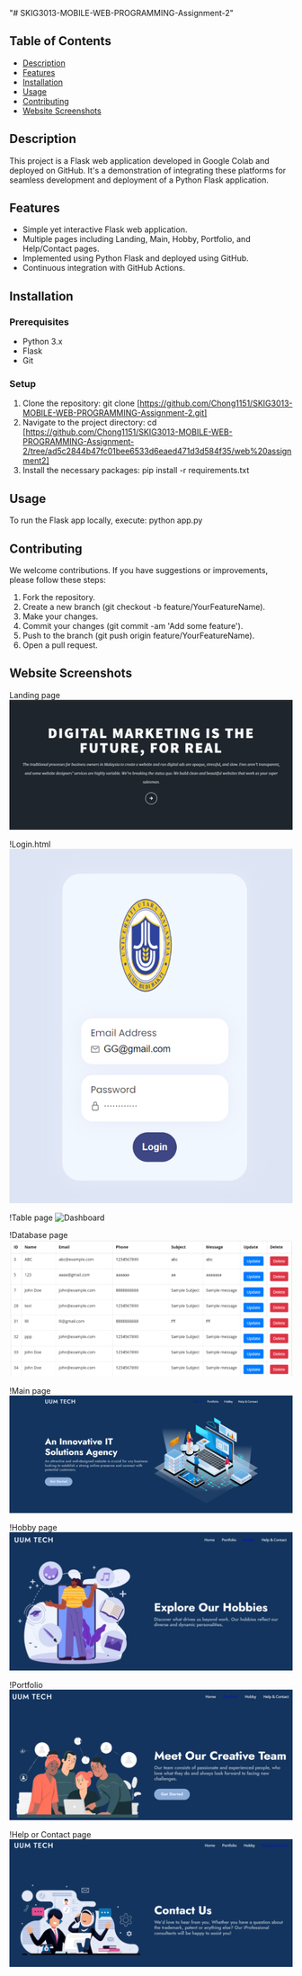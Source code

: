 "# SKIG3013-MOBILE-WEB-PROGRAMMING-Assignment-2" 
## Table of Contents
- [Description](#description)
- [Features](#features)
- [Installation](#installation)
- [Usage](#usage)
- [Contributing](#contributing)
- [Website Screenshots](#website-screenshots)


## Description
This project is a Flask web application developed in Google Colab and deployed on GitHub. It's a demonstration of integrating these platforms for seamless development and deployment of a Python Flask application.

## Features
- Simple yet interactive Flask web application.
- Multiple pages including Landing, Main, Hobby, Portfolio, and Help/Contact pages.
- Implemented using Python Flask and deployed using GitHub.
- Continuous integration with GitHub Actions.

## Installation

### Prerequisites
- Python 3.x
- Flask
- Git

### Setup
1. Clone the repository: git clone [https://github.com/Chong1151/SKIG3013-MOBILE-WEB-PROGRAMMING-Assignment-2.git]
2. Navigate to the project directory: cd [https://github.com/Chong1151/SKIG3013-MOBILE-WEB-PROGRAMMING-Assignment-2/tree/ad5c2844b47fc01bee6533d6eaed471d3d584f35/web%20assignment2]
3. Install the necessary packages: pip install -r requirements.txt
   
## Usage
To run the Flask app locally, execute: python app.py

## Contributing
We welcome contributions. If you have suggestions or improvements, please follow these
steps:

1. Fork the repository.
2. Create a new branch (git checkout -b feature/YourFeatureName).
3. Make your changes.
4. Commit your changes (git commit -am 'Add some feature').
5. Push to the branch (git push origin feature/YourFeatureName).
6. Open a pull request.

## Website Screenshots
Landing page
![Landing](https://github.com/Chong1151/SKIG3013-MOBILE-WEB-PROGRAMMING-Assignment-2/blob/main/website%20screenshots/Landing.jpg)

!Login.html
![Login](https://github.com/Chong1151/SKIG3013-MOBILE-WEB-PROGRAMMING-Assignment-2/blob/main/website%20screenshots/login.png)

!Table page
![Dashboard]([https://github.com/Chong1151/SKIG3013-MOBILE-WEB-PROGRAMMING-Assignment-2/blob/main/website%20screenshots/dashboard.png)

!Database page
![Database](https://github.com/Chong1151/SKIG3013-MOBILE-WEB-PROGRAMMING-Assignment-2/blob/main/website%20screenshots/database.png)

!Main page
![Home](https://github.com/Chong1151/SKIG3013-MOBILE-WEB-PROGRAMMING-Assignment-2/blob/main/website%20screenshots/home.png)

!Hobby page
![Hobby](https://github.com/Chong1151/SKIG3013-MOBILE-WEB-PROGRAMMING-Assignment-2/blob/main/website%20screenshots/hobby.png)

!Portfolio
![Portfolio](https://github.com/Chong1151/SKIG3013-MOBILE-WEB-PROGRAMMING-Assignment-2/blob/main/website%20screenshots/portfolio.png)

!Help or Contact page
![Contact](https://github.com/Chong1151/SKIG3013-MOBILE-WEB-PROGRAMMING-Assignment-2/blob/main/website%20screenshots/contact.png)
